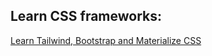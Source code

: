 <h2>Learn CSS frameworks:</h2>
<a href="https://hackr.io/blog/best-css-frameworks">Learn Tailwind, Bootstrap and Materialize CSS</a>
